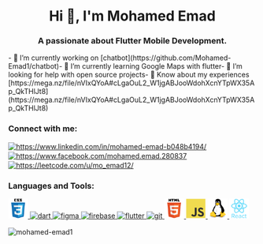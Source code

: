 <h1 align="center">Hi 👋, I'm Mohamed Emad</h1><h3 align="center">A passionate about Flutter Mobile Development.</h3>- 🔭 I’m currently working on [chatbot](https://github.com/Mohamed-Emad1/chatbot)- 🌱 I’m currently learning Google Maps with flutter- 🤝 I’m looking for help with open source projects- 📄 Know about my experiences [https://mega.nz/file/nVIxQYoA#cLgaOuL2_W1jgABJooWdohXcnYTpWX35Ap_QkTHlJt8](https://mega.nz/file/nVIxQYoA#cLgaOuL2_W1jgABJooWdohXcnYTpWX35Ap_QkTHlJt8)<h3 align="left">Connect with me:</h3><p align="left"><a href="https://linkedin.com/in/https://www.linkedin.com/in/mohamed-emad-b048b4194/" target="blank"><img align="center" src="https://raw.githubusercontent.com/rahuldkjain/github-profile-readme-generator/master/src/images/icons/Social/linked-in-alt.svg" alt="https://www.linkedin.com/in/mohamed-emad-b048b4194/" height="30" width="40" /></a><a href="https://fb.com/https://www.facebook.com/mohamed.emad.280837" target="blank"><img align="center" src="https://raw.githubusercontent.com/rahuldkjain/github-profile-readme-generator/master/src/images/icons/Social/facebook.svg" alt="https://www.facebook.com/mohamed.emad.280837" height="30" width="40" /></a><a href="https://www.leetcode.com/https://leetcode.com/u/mo_emad12/" target="blank"><img align="center" src="https://raw.githubusercontent.com/rahuldkjain/github-profile-readme-generator/master/src/images/icons/Social/leet-code.svg" alt="https://leetcode.com/u/mo_emad12/" height="30" width="40" /></a></p><h3 align="left">Languages and Tools:</h3><p align="left"> <a href="https://www.w3schools.com/css/" target="_blank" rel="noreferrer"> <img src="https://raw.githubusercontent.com/devicons/devicon/master/icons/css3/css3-original-wordmark.svg" alt="css3" width="40" height="40"/> </a> <a href="https://dart.dev" target="_blank" rel="noreferrer"> <img src="https://www.vectorlogo.zone/logos/dartlang/dartlang-icon.svg" alt="dart" width="40" height="40"/> </a> <a href="https://www.figma.com/" target="_blank" rel="noreferrer"> <img src="https://www.vectorlogo.zone/logos/figma/figma-icon.svg" alt="figma" width="40" height="40"/> </a> <a href="https://firebase.google.com/" target="_blank" rel="noreferrer"> <img src="https://www.vectorlogo.zone/logos/firebase/firebase-icon.svg" alt="firebase" width="40" height="40"/> </a> <a href="https://flutter.dev" target="_blank" rel="noreferrer"> <img src="https://www.vectorlogo.zone/logos/flutterio/flutterio-icon.svg" alt="flutter" width="40" height="40"/> </a> <a href="https://git-scm.com/" target="_blank" rel="noreferrer"> <img src="https://www.vectorlogo.zone/logos/git-scm/git-scm-icon.svg" alt="git" width="40" height="40"/> </a> <a href="https://www.w3.org/html/" target="_blank" rel="noreferrer"> <img src="https://raw.githubusercontent.com/devicons/devicon/master/icons/html5/html5-original-wordmark.svg" alt="html5" width="40" height="40"/> </a> <a href="https://developer.mozilla.org/en-US/docs/Web/JavaScript" target="_blank" rel="noreferrer"> <img src="https://raw.githubusercontent.com/devicons/devicon/master/icons/javascript/javascript-original.svg" alt="javascript" width="40" height="40"/> </a> <a href="https://www.linux.org/" target="_blank" rel="noreferrer"> <img src="https://raw.githubusercontent.com/devicons/devicon/master/icons/linux/linux-original.svg" alt="linux" width="40" height="40"/> </a> <a href="https://reactjs.org/" target="_blank" rel="noreferrer"> <img src="https://raw.githubusercontent.com/devicons/devicon/master/icons/react/react-original-wordmark.svg" alt="react" width="40" height="40"/> </a> </p><p><img align="center" src="https://github-readme-stats.vercel.app/api/top-langs?username=mohamed-emad1&show_icons=true&locale=en&layout=compact" alt="mohamed-emad1" /></p>

